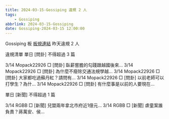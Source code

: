 ```yaml
---
title: 2024-03-15-Gossiping 違規 2 人
tags:
    - Gossiping
abbrlink: 2024-03-15-Gossiping
date: Gossiping-2024-03-15 12:00:00
---
```

Gossiping 板 [板規連結](https://www.ptt.cc/bbs/Gossiping/M.1637425085.A.07D.html)
昨天違規 2 人
<!-- more -->

違規清單
單日 [問卦] 不得超過 3 篇

3/14 Mopack22926 □ [問卦] 臥薪嘗膽的勾踐跟越國後來…
3/14 Mopack22926 □ [問卦] 為什麼不廢除交通法規學越…
3/14 Mopack22926 □ [問卦] 大家都吃過蘇丹紅？請問有…
3/14 Mopack22926 □ [問卦] 以前老師可以打學生？為什…
3/14 Mopack22926 □ [問卦] 有什麼事是以前的人要現在…

單日 [新聞] 不得超過 1 篇

3/14 RGBB □ [新聞] 兒盟兩年拿北市府近1億元…
3/14 RGBB □ [新聞] 虐童案誰負責？蔣萬安、侯…
